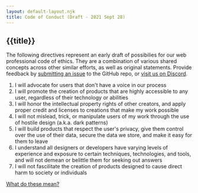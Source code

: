 ```yaml
---
layout: default-layout.njk
title: Code of Conduct (Draft - 2021 Sept 28)
---
```

<section>

# {{title}}

The following directives represent an early draft of possibilies for our web professional code of ethics. They are a combination of various shared concepts across other similar efforts, as well as original statements. Provide feedback by [submitting an issue](https://github.com/DrunkenUX/web-ethics-commitment/issues) to the GitHub repo, or [visit us on Discord](https://drunkenux.com/discord).

1. I will advocate for users that don't have a voice in our process
2. I will promote the creation of products that are highly accessible to any user, regardless of their technology or abilities
3. I will honor the intellectual property rights of other creators, and apply proper credit and licenses to creations that make my work possible
4. I will not mislead, trick, or manipulate users of my work through the use of hostile design (a.k.a. dark patterns) 
5. I will build products that respect the user's privacy, give them control over the use of their data, secure the data we store, and make it easy for them to leave
6. I understand all designers or developers have varying levels of experience and exposure to certain techniques, technologies, and tools, and will not demean or belittle them for seeking out answers
7. I will not fascilitate the creation of products designed to cause direct harm to society or individuals

[What do these mean?](#)
</section>
